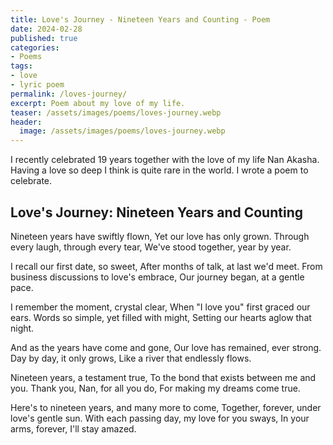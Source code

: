 ```yaml
---
title: Love's Journey - Nineteen Years and Counting - Poem
date: 2024-02-28
published: true
categories:
- Poems
tags:
- love
- lyric poem
permalink: /loves-journey/
excerpt: Poem about my love of my life.
teaser: /assets/images/poems/loves-journey.webp
header:
  image: /assets/images/poems/loves-journey.webp
---
```

I recently celebrated 19 years together with the love of my life Nan Akasha. Having a love so deep I think is quite rare in the world. I wrote a poem to celebrate.

## Love's Journey: Nineteen Years and Counting

Nineteen years have swiftly flown,
Yet our love has only grown.
Through every laugh, through every tear,
We've stood together, year by year.

I recall our first date, so sweet,
After months of talk, at last we'd meet.
From business discussions to love's embrace,
Our journey began, at a gentle pace.

I remember the moment, crystal clear,
When "I love you" first graced our ears.
Words so simple, yet filled with might,
Setting our hearts aglow that night.

And as the years have come and gone,
Our love has remained, ever strong.
Day by day, it only grows,
Like a river that endlessly flows.

Nineteen years, a testament true,
To the bond that exists between me and you.
Thank you, Nan, for all you do,
For making my dreams come true.

Here's to nineteen years, and many more to come,
Together, forever, under love's gentle sun.
With each passing day, my love for you sways,
In your arms, forever, I'll stay amazed.